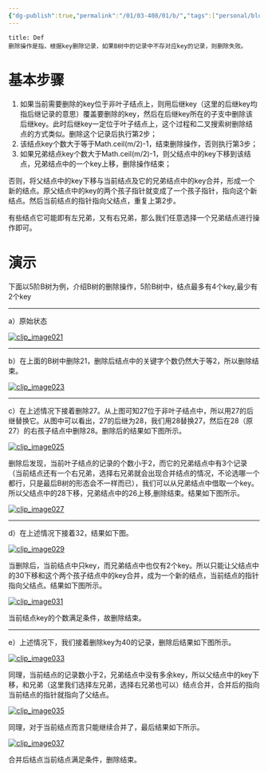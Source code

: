 ```yaml
---
{"dg-publish":true,"permalink":"/01/03-408/01/b/","tags":["personal/blog","algorithm/数据结构/有序表/平衡树/B树","algorithm/数据结构/有序表/平衡树"]}
---
```


```ad-summary
title: Def
删除操作是指，根据key删除记录，如果B树中的记录中不存对应key的记录，则删除失败。
```

# 基本步骤

1. 如果当前需要删除的key位于非叶子结点上，则用后继key（这里的后继key均指后继记录的意思）覆盖要删除的key，然后在后继key所在的子支中删除该后继key。此时后继key一定位于叶子结点上，这个过程和二叉搜索树删除结点的方式类似。删除这个记录后执行第2步；
2. 该结点key个数大于等于Math.ceil(m/2)-1，结束删除操作，否则执行第3步；
3. 如果兄弟结点key个数大于Math.ceil(m/2)-1，则父结点中的key下移到该结点，兄弟结点中的一个key上移，删除操作结束；

否则，将父结点中的key下移与当前结点及它的兄弟结点中的key合并，形成一个新的结点。原父结点中的key的两个孩子指针就变成了一个孩子指针，指向这个新结点。然后当前结点的指针指向父结点，重复上第2步。

有些结点它可能即有左兄弟，又有右兄弟，那么我们任意选择一个兄弟结点进行操作即可。

# 演示
下面以5阶B树为例，介绍B树的删除操作，5阶B树中，结点最多有4个key,最少有2个key

---

a）原始状态

[![clip_image021](https://images2018.cnblogs.com/blog/834468/201804/834468-20180406232754144-973589199.png "clip_image021")](https://images2018.cnblogs.com/blog/834468/201804/834468-20180406232752206-912030342.png)

---

b）在上面的B树中删除21，删除后结点中的关键字个数仍然大于等2，所以删除结束。

[![clip_image023](https://images2018.cnblogs.com/blog/834468/201804/834468-20180406232800149-881832132.png "clip_image023")](https://images2018.cnblogs.com/blog/834468/201804/834468-20180406232757867-616298444.png)

---

c）在上述情况下接着删除27。从上图可知27位于非叶子结点中，所以用27的后继替换它。从图中可以看出，27的后继为28，我们用28替换27，然后在28（原27）的右孩子结点中删除28。删除后的结果如下图所示。

[![clip_image025](https://images2018.cnblogs.com/blog/834468/201804/834468-20180406232805316-736624542.png "clip_image025")](https://images2018.cnblogs.com/blog/834468/201804/834468-20180406232802141-205923916.png)

删除后发现，当前叶子结点的记录的个数小于2，而它的兄弟结点中有3个记录（当前结点还有一个右兄弟，选择右兄弟就会出现合并结点的情况，不论选哪一个都行，只是最后B树的形态会不一样而已），我们可以从兄弟结点中借取一个key。所以父结点中的28下移，兄弟结点中的26上移,删除结束。结果如下图所示。

[![clip_image027](https://images2018.cnblogs.com/blog/834468/201804/834468-20180406232813762-797146286.png "clip_image027")](https://images2018.cnblogs.com/blog/834468/201804/834468-20180406232807512-453871893.png)

---

d）在上述情况下接着32，结果如下图。

[![clip_image029](https://images2018.cnblogs.com/blog/834468/201804/834468-20180406232817843-722364883.png "clip_image029")](https://images2018.cnblogs.com/blog/834468/201804/834468-20180406232815746-1461337715.png)

当删除后，当前结点中只key，而兄弟结点中也仅有2个key。所以只能让父结点中的30下移和这个两个孩子结点中的key合并，成为一个新的结点，当前结点的指针指向父结点。结果如下图所示。

[![clip_image031](https://images2018.cnblogs.com/blog/834468/201804/834468-20180406232829066-149754287.png "clip_image031")](https://images2018.cnblogs.com/blog/834468/201804/834468-20180406232825385-1019850877.png)

当前结点key的个数满足条件，故删除结束。

---

e）上述情况下，我们接着删除key为40的记录，删除后结果如下图所示。

[![clip_image033](https://images2018.cnblogs.com/blog/834468/201804/834468-20180406232837287-2101391374.png "clip_image033")](https://images2018.cnblogs.com/blog/834468/201804/834468-20180406232835261-354192121.png)

同理，当前结点的记录数小于2，兄弟结点中没有多余key，所以父结点中的key下移，和兄弟（这里我们选择左兄弟，选择右兄弟也可以）结点合并，合并后的指向当前结点的指针就指向了父结点。

[![clip_image035](https://images2018.cnblogs.com/blog/834468/201804/834468-20180406232846836-538278275.png "clip_image035")](https://images2018.cnblogs.com/blog/834468/201804/834468-20180406232842439-531453423.png)

同理，对于当前结点而言只能继续合并了，最后结果如下所示。

[![clip_image037](https://images2018.cnblogs.com/blog/834468/201804/834468-20180406232851299-447892778.png "clip_image037")](https://images2018.cnblogs.com/blog/834468/201804/834468-20180406232848657-2062660750.png)

合并后结点当前结点满足条件，删除结束。